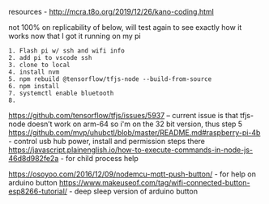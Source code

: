 resources - http://mcra.t8o.org/2019/12/26/kano-coding.html

not 100% on replicability of below, will test again to see exactly how it works now that I got it running on my pi

    1. Flash pi w/ ssh and wifi info
    2. add pi to vscode ssh
    3. clone to local
    4. install nvm
    5. npm rebuild @tensorflow/tfjs-node --build-from-source
    6. npm install
    7. systemctl enable bluetooth
    8. 

https://github.com/tensorflow/tfjs/issues/5937 – current issue is that tfjs-node doesn’t work on arm-64 so i'm on the 32 bit version, thus step 5
https://github.com/mvp/uhubctl/blob/master/README.md#raspberry-pi-4b - control usb hub power, install and permission steps there
https://javascript.plainenglish.io/how-to-execute-commands-in-node-js-46d8d982fe2a - for child process help

https://osoyoo.com/2016/12/09/nodemcu-mqtt-push-button/ - for help on arduino button
https://www.makeuseof.com/tag/wifi-connected-button-esp8266-tutorial/ - deep sleep version of arduino button

